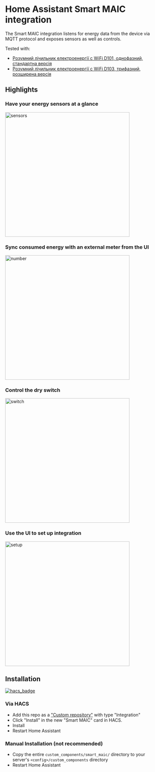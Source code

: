 # Home Assistant Smart MAIC integration

The Smart MAIC integration listens for energy data from the device via MQTT protocol and exposes sensors as well as controls.

Tested with:
* [Розумний лічильник електроенергії c WiFi D101, однофазний, стандартна версія](https://store.smart-maic.com/ua/p684214708-umnyj-schetchik-elektroenergii.html)
* [Розумний лічильник електроенергії c WiFi D103, трифазний, розширена версія](https://store.smart-maic.com/ua/p679987290-umnyj-schetchik-elektroenergii.html)

## Highlights

### Have your energy sensors at a glance

<img src="https://github.com/krasnoukhov/homeassistant-smart-maic/assets/944286/09ef657e-0918-40bd-a204-60f09e2e2ba7" alt="sensors" width="400">

### Sync consumed energy with an external meter from the UI

<img src="https://github.com/krasnoukhov/homeassistant-smart-maic/assets/944286/1165462c-2d8b-4809-aaa4-4abaa477f79b" alt="number" width="400">

### Control the dry switch

<img src="https://github.com/krasnoukhov/homeassistant-smart-maic/assets/944286/d4740c85-174b-41f2-bf46-70aa1b3402af" alt="switch" width="400">

### Use the UI to set up integration

<img src="https://github.com/krasnoukhov/homeassistant-smart-maic/assets/944286/af16666a-e517-416d-a7c3-3a44a7af43a4" alt="setup" width="400">

## Installation

[![hacs_badge](https://img.shields.io/badge/HACS-Custom-41BDF5.svg?style=for-the-badge)](https://github.com/hacs/integration)

### Via HACS
* Add this repo as a ["Custom repository"](https://hacs.xyz/docs/faq/custom_repositories/) with type "Integration"
* Click "Install" in the new "Smart MAIC" card in HACS.
* Install
* Restart Home Assistant

### Manual Installation (not recommended)
* Copy the entire `custom_components/smart_maic/` directory to your server's `<config>/custom_components` directory
* Restart Home Assistant
